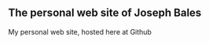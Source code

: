 The personal web site of Joseph Bales
-------------------------------------

My personal web site, hosted here at Github
